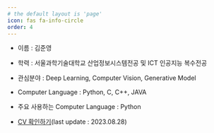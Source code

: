 ```yaml
---
# the default layout is 'page'
icon: fas fa-info-circle
order: 4
---
```


- 이름 : 김준영

- 학력 : 서울과학기술대학교 산업정보시스템전공 및 ICT 인공지능 복수전공

- 관심분야 : Deep Learning, Computer Vision, Generative Model

- Computer Language : Python, C, C++, JAVA

- 주요 사용하는 Computer Language : Python

- [CV 확인하기](https://drive.google.com/file/d/1oVQ18YwOA8vqelHlsyGJ7gIrA_0L4oKj/view?usp=sharing)(last update : 2023.08.28)
